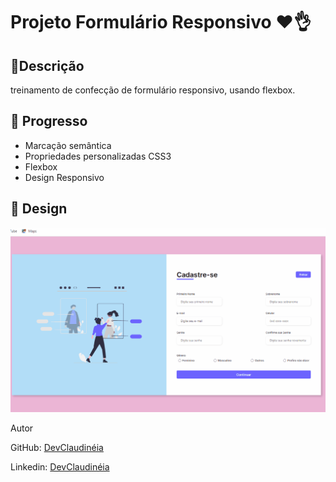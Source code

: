 # Projeto Formulário Responsivo ❤👌

## 📝Descrição
treinamento de confecção de formulário responsivo, usando flexbox.

## 🚀 Progresso
- Marcação semântica
- Propriedades personalizadas CSS3
- Flexbox
- Design Responsivo

## 🏸 Design
<img src="./assets/css/img/gif.gif"></img>


Autor


GitHub: <a href="https://github.com/Clau4705">DevClaudinéia</a>

Linkedin: <a href="https://www.linkedin.com/in/claudineia-torres-00456b239/">DevClaudinéia</a>



